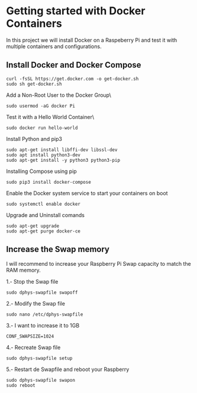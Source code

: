 # Getting started with Docker Containers

In this project we will install Docker on a Raspeberry Pi and test it with multiple containers and configurations.

## Install Docker and Docker Compose
```
curl -fsSL https://get.docker.com -o get-docker.sh
sudo sh get-docker.sh
```
Add a Non-Root User to the Docker Group\
```
sudo usermod -aG docker Pi
```
Test it with a Hello World Container\
```
sudo docker run hello-world
```

Install Python and pip3
```
sudo apt-get install libffi-dev libssl-dev
sudo apt install python3-dev
sudo apt-get install -y python3 python3-pip
```
Installing Compose using pip
```
sudo pip3 install docker-compose
```
Enable the Docker system service to start your containers on boot
```
sudo systemctl enable docker
```
Upgrade and Uninstall comands
```
sudo apt-get upgrade
sudo apt-get purge docker-ce
```

## Increase the Swap memory
I will recommend to increase your Raspberry Pi Swap capacity to match the RAM memory.

1.- Stop the Swap file
```
sudo dphys-swapfile swapoff
```
2.- Modify the Swap file
```
sudo nano /etc/dphys-swapfile
```
3.- I want to increase it to 1GB
```
CONF_SWAPSIZE=1024
```
4.- Recreate Swap file
```
sudo dphys-swapfile setup
```
5.- Restart de Swapfile and reboot your Raspberry
```
sudo dphys-swapfile swapon
sudo reboot
```
